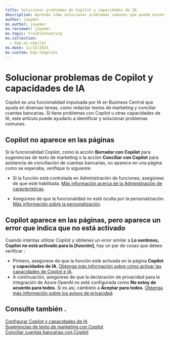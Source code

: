 ```yaml
---
title: Solucionar problemas de Copilot y capacidades de IA
description: Aprenda cómo solucionar problemas comunes que puede encontrar al trabajar con las capacidades de Copilot y AI en Business Central.
author: jswymer
ms.author: jswymer
ms.reviewer: jswymer
ms.topic: troubleshooting
ms.collection:
  - bap-ai-copilot
ms.date: 11/15/2023
ms.custom: bap-template
---
```

# <a name="troubleshoot-copilot-and-ai-capabilities"></a>Solucionar problemas de Copilot y capacidades de IA

Copilot es una funcionalidad impulsada por IA en Business Central que ayuda en diversas tareas, como redactar textos de marketing y conciliar cuentas bancarias. Si tiene problemas con Copilot u otras capacidades de IA, este artículo puede ayudarlo a identificar y solucionar problemas comunes.

## <a name="copilot-doesnt-appear-on-pages"></a>Copilot no aparece en las páginas

Si la funcionalidad Copilot, como la acción **Borrador con Copilot** para sugerencias de texto de marketing o la acción **Conciliar con Copilot** para asistencia de conciliación de cuentas bancarias, no aparece en una página como se esperaba, verifique lo siguiente:

- Si la función está controlada en Administración de funciones, asegúrese de que esté habilitada. [Más información acerca de la Administración de características](admin-feature-management.md).

- Asegúrese de que la funcionalidad no esté oculta por la personalización. [Más información sobre la personalización](ui-personalization-user.md).

## <a name="copilot-appears-on-pages-but-you-get-an-error-that-its-not-activated"></a>Copilot aparece en las páginas, pero aparece un error que indica que no está activado

Cuando intentas utilizar Copilot y obtienes un error similar a **Lo sentimos, Copilot no está activado para la \[función\]**, hay un par de cosas que debes verificar :

- Primero, asegúrese de que la función esté activada en la página **Copilot y capacidades de IA**. [Obtenga más información sobre cómo activar las capacidades de Copilot e IA](enable-ai.md#activate-features). 
- A continuación, asegúrese de que la declaración de privacidad para la integración de Azure OpenAI no esté configurada como **No estoy de acuerdo para todos**. Si es así, cámbielo a **Aceptar para todos**. [Obtenga más información sobre los avisos de privacidad](privacy-notices-status.md).

## <a name="see-also"></a>Consulte también .

[Configurar Copilot y capacidades de IA](enable-ai.md)  
[Sugerencias de texto de marketing con Copilot](ai-overview.md)  
[Conciliar cuentas bancarias con Copilot](bank-reconciliation-with-copilot.md)  
